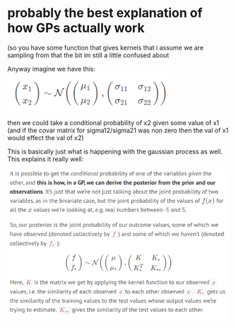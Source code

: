 # probably the best explanation of how GPs actually work

(so you have some function that gives kernels that i assume we are sampling from that the bit im still a little confused about

Anyway imagine we have this:
![image](images/bivar.png)

then we could take a conditional probability of x2 given some value of x1 (and if the covar matrix for sigma12/sigma21 was non zero then the val of x1 would effect the val of x2)

This is basically just what is happening with the gaussian process as well. This explains it really well:

![image](images/explanation.png)
